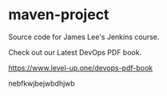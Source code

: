 # maven-project
Source code for James Lee's Jenkins course.

Check out our Latest DevOps PDF book.

https://www.level-up.one/devops-pdf-book

nebfkwjbejwbdhjwb
